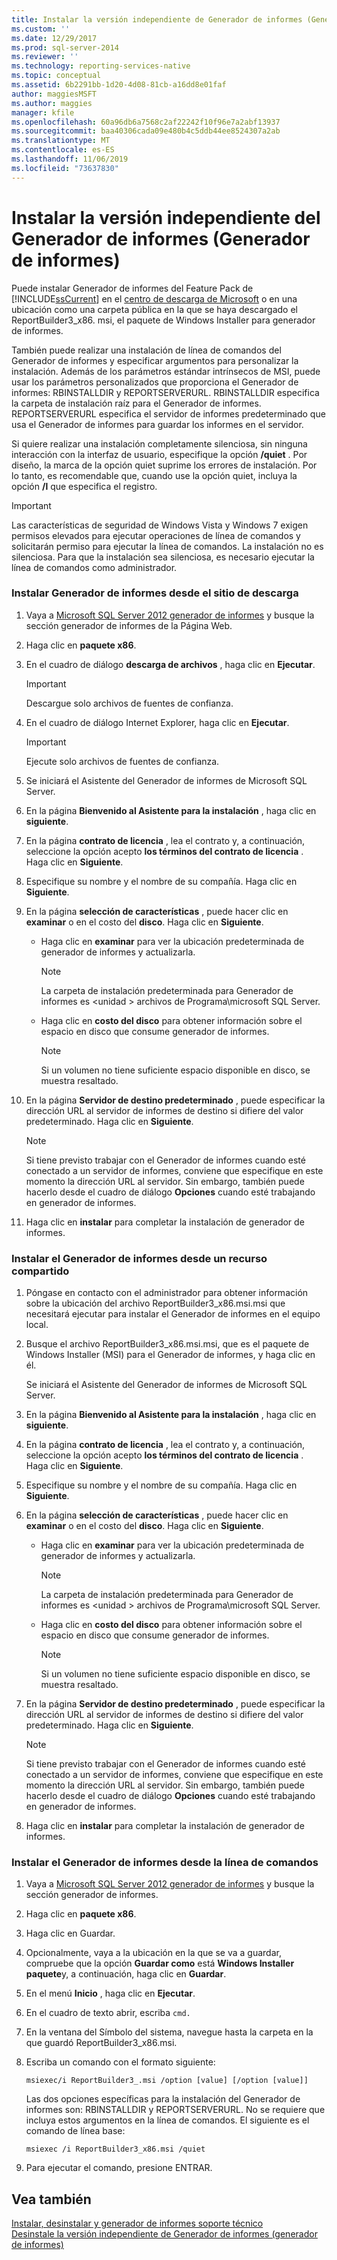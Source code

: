 ```yaml
---
title: Instalar la versión independiente de Generador de informes (Generador de informes) | Microsoft Docs
ms.custom: ''
ms.date: 12/29/2017
ms.prod: sql-server-2014
ms.reviewer: ''
ms.technology: reporting-services-native
ms.topic: conceptual
ms.assetid: 6b2291bb-1d20-4d08-81cb-a16dd8e01faf
author: maggiesMSFT
ms.author: maggies
manager: kfile
ms.openlocfilehash: 60a96db6a7568c2af22242f10f96e7a2abf13937
ms.sourcegitcommit: baa40306cada09e480b4c5ddb44ee8524307a2ab
ms.translationtype: MT
ms.contentlocale: es-ES
ms.lasthandoff: 11/06/2019
ms.locfileid: "73637830"
---
```

# <a name="install-the-stand-alone-version-of-report-builder-report-builder"></a>Instalar la versión independiente del Generador de informes (Generador de informes)
  Puede instalar Generador de informes del Feature Pack de [!INCLUDE[ssCurrent](../../includes/sscurrent-md.md)] en el [centro de descarga de Microsoft](https://www.microsoft.com/download/details.aspx?id=53613) o en una ubicación como una carpeta pública en la que se haya descargado el ReportBuilder3_x86. msi, el paquete de Windows Installer para generador de informes.  
  
 También puede realizar una instalación de línea de comandos del Generador de informes y especificar argumentos para personalizar la instalación. Además de los parámetros estándar intrínsecos de MSI, puede usar los parámetros personalizados que proporciona el Generador de informes: RBINSTALLDIR y REPORTSERVERURL. RBINSTALLDIR especifica la carpeta de instalación raíz para el Generador de informes. REPORTSERVERURL especifica el servidor de informes predeterminado que usa el Generador de informes para guardar los informes en el servidor.  
  
 Si quiere realizar una instalación completamente silenciosa, sin ninguna interacción con la interfaz de usuario, especifique la opción **/quiet** . Por diseño, la marca de la opción quiet suprime los errores de instalación. Por lo tanto, es recomendable que, cuando use la opción quiet, incluya la opción **/l** que especifica el registro.  
  
> [!IMPORTANT]  
>  Las características de seguridad de Windows Vista y Windows 7 exigen permisos elevados para ejecutar operaciones de línea de comandos y solicitarán permiso para ejecutar la línea de comandos. La instalación no es silenciosa. Para que la instalación sea silenciosa, es necesario ejecutar la línea de comandos como administrador.  
  
### <a name="to-install-report-builder-from-the-download-site"></a>Instalar Generador de informes desde el sitio de descarga  
  
1.  Vaya a [Microsoft SQL Server 2012 generador de informes](https://go.microsoft.com/fwlink/?LinkID=219138) y busque la sección generador de informes de la Página Web.  
  
2.  Haga clic en **paquete x86**.  
  
3.  En el cuadro de diálogo **descarga de archivos** , haga clic en **Ejecutar**.  
  
    > [!IMPORTANT]  
    >  Descargue solo archivos de fuentes de confianza.  
  
4.  En el cuadro de diálogo Internet Explorer, haga clic en **Ejecutar**.  
  
    > [!IMPORTANT]  
    >  Ejecute solo archivos de fuentes de confianza.  
  
5.  Se iniciará el Asistente del Generador de informes de Microsoft SQL Server.  
  
6.  En la página **Bienvenido al Asistente para la instalación** , haga clic en **siguiente**.  
  
7.  En la página **contrato de licencia** , lea el contrato y, a continuación, seleccione la opción acepto **los términos del contrato de licencia** . Haga clic en **Siguiente**.  
  
8.  Especifique su nombre y el nombre de su compañía. Haga clic en **Siguiente**.  
  
9. En la página **selección de características** , puede hacer clic en **examinar** o en el costo del **disco**. Haga clic en **Siguiente**.  
  
    -   Haga clic en **examinar** para ver la ubicación predeterminada de generador de informes y actualizarla.  
  
        > [!NOTE]  
        >  La carpeta de instalación predeterminada para Generador de informes es \<unidad > archivos de Programa\microsoft SQL Server.  
  
    -   Haga clic en **costo del disco** para obtener información sobre el espacio en disco que consume generador de informes.  
  
        > [!NOTE]  
        >  Si un volumen no tiene suficiente espacio disponible en disco, se muestra resaltado.  
  
10. En la página **Servidor de destino predeterminado** , puede especificar la dirección URL al servidor de informes de destino si difiere del valor predeterminado. Haga clic en **Siguiente**.  
  
    > [!NOTE]  
    >  Si tiene previsto trabajar con el Generador de informes cuando esté conectado a un servidor de informes, conviene que especifique en este momento la dirección URL al servidor. Sin embargo, también puede hacerlo desde el cuadro de diálogo **Opciones** cuando esté trabajando en generador de informes.  
  
11. Haga clic en **instalar** para completar la instalación de generador de informes.  
  
### <a name="to-install-report-builder-from-a-share"></a>Instalar el Generador de informes desde un recurso compartido  
  
1.  Póngase en contacto con el administrador para obtener información sobre la ubicación del archivo ReportBuilder3_x86.msi.msi que necesitará ejecutar para instalar el Generador de informes en el equipo local.  
  
2.  Busque el archivo ReportBuilder3_x86.msi.msi, que es el paquete de Windows Installer (MSI) para el Generador de informes, y haga clic en él.  
  
     Se iniciará el Asistente del Generador de informes de Microsoft SQL Server.  
  
3.  En la página **Bienvenido al Asistente para la instalación** , haga clic en **siguiente**.  
  
4.  En la página **contrato de licencia** , lea el contrato y, a continuación, seleccione la opción acepto **los términos del contrato de licencia** . Haga clic en **Siguiente**.  
  
5.  Especifique su nombre y el nombre de su compañía. Haga clic en **Siguiente**.  
  
6.  En la página **selección de características** , puede hacer clic en **examinar** o en el costo del **disco**. Haga clic en **Siguiente**.  
  
    -   Haga clic en **examinar** para ver la ubicación predeterminada de generador de informes y actualizarla.  
  
        > [!NOTE]  
        >  La carpeta de instalación predeterminada para Generador de informes es \<unidad > archivos de Programa\microsoft SQL Server.  
  
    -   Haga clic en **costo del disco** para obtener información sobre el espacio en disco que consume generador de informes.  
  
        > [!NOTE]  
        >  Si un volumen no tiene suficiente espacio disponible en disco, se muestra resaltado.  
  
7.  En la página **Servidor de destino predeterminado** , puede especificar la dirección URL al servidor de informes de destino si difiere del valor predeterminado. Haga clic en **Siguiente**.  
  
    > [!NOTE]  
    >  Si tiene previsto trabajar con el Generador de informes cuando esté conectado a un servidor de informes, conviene que especifique en este momento la dirección URL al servidor. Sin embargo, también puede hacerlo desde el cuadro de diálogo **Opciones** cuando esté trabajando en generador de informes.  
  
8.  Haga clic en **instalar** para completar la instalación de generador de informes.  
  
### <a name="to-install-report-builder-from-the-command-line"></a>Instalar el Generador de informes desde la línea de comandos  
  
1.  Vaya a [Microsoft SQL Server 2012 generador de informes](https://go.microsoft.com/fwlink/?LinkID=219138) y busque la sección generador de informes.  
  
2.  Haga clic en **paquete x86**.  
  
3.  Haga clic en Guardar.  
  
4.  Opcionalmente, vaya a la ubicación en la que se va a guardar, compruebe que la opción **Guardar como** está **Windows Installer paquete**y, a continuación, haga clic en **Guardar**.  
  
5.  En el menú **Inicio** , haga clic en **Ejecutar**.  
  
6.  En el cuadro de texto abrir, escriba `cmd.`  
  
7.  En la ventana del Símbolo del sistema, navegue hasta la carpeta en la que guardó ReportBuilder3_x86.msi.  
  
8.  Escriba un comando con el formato siguiente:  
  
     `msiexec/i ReportBuilder3_.msi /option [value] [/option [value]]`  
  
     Las dos opciones específicas para la instalación del Generador de informes son: RBINSTALLDIR y REPORTSERVERURL. No se requiere que incluya estos argumentos en la línea de comandos. El siguiente es el comando de línea base:  
  
     `msiexec /i ReportBuilder3_x86.msi /quiet`  
  
9. Para ejecutar el comando, presione ENTRAR.  
  
## <a name="see-also"></a>Vea también  
 [Instalar, desinstalar y generador de informes soporte técnico](../install-uninstall-and-report-builder-support.md)   
 [Desinstale la versión independiente de Generador de informes &#40;generador de informes&#41;](install-report-builder.md)  
  
  
